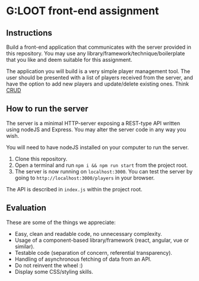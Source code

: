 # G:LOOT front-end assignment
## Instructions
Build a front-end application that communicates with the server provided in this repository. You may use any library/framework/technique/boilerplate that you like and deem suitable for this assignment.

The application you will build is a very simple player management tool. The user should be presented with a list of players received from the server, and have the option to add new players and update/delete existing ones. Think [CRUD](https://en.wikipedia.org/wiki/Create,_read,_update_and_delete)

## How to run the server
The server is a minimal HTTP-server exposing a REST-type API written using nodeJS and Express. You may alter the server code in any way you wish.

You will need to have nodeJS installed on your computer to run the server.

 1. Clone this repository.
 2. Open a terminal and run `npm i && npm run start` from the project root.
 3. The server is now running on `localhost:3000`. You can test the server by going to `http://localhost:3000/players` in your browser.

The API is described in `index.js` within the project root.

## Evaluation
These are some of the things we appreciate:

 - Easy, clean and readable code, no unnecessary complexity.
 - Usage of a component-based library/framework (react, angular, vue or similar).
 - Testable code (separation of concern, referential transparency).
 - Handling of asynchronous fetching of data from an API.
 - Do not reinvent the wheel :)
 - Display some CSS/styling skills.
